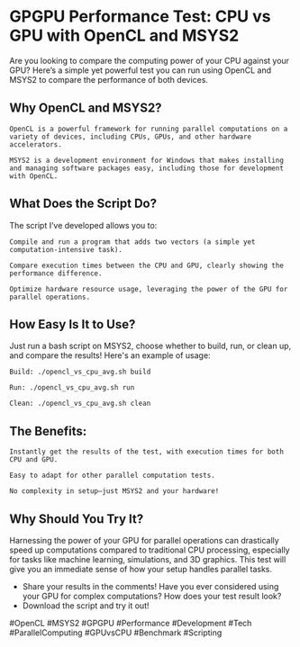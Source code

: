 # GPGPU Performance Test: CPU vs GPU with OpenCL and MSYS2 

Are you looking to compare the computing power of your CPU against your GPU? Here’s a simple yet powerful test you can run using OpenCL and MSYS2 to compare the performance of both devices.

## Why OpenCL and MSYS2?

    OpenCL is a powerful framework for running parallel computations on a variety of devices, including CPUs, GPUs, and other hardware accelerators.

    MSYS2 is a development environment for Windows that makes installing and managing software packages easy, including those for development with OpenCL.

## What Does the Script Do?

The script I’ve developed allows you to:

    Compile and run a program that adds two vectors (a simple yet computation-intensive task).

    Compare execution times between the CPU and GPU, clearly showing the performance difference.

    Optimize hardware resource usage, leveraging the power of the GPU for parallel operations.

## How Easy Is It to Use?

Just run a bash script on MSYS2, choose whether to build, run, or clean up, and compare the results! Here's an example of usage:

    Build: ./opencl_vs_cpu_avg.sh build

    Run: ./opencl_vs_cpu_avg.sh run

    Clean: ./opencl_vs_cpu_avg.sh clean

## The Benefits:

    Instantly get the results of the test, with execution times for both CPU and GPU.

    Easy to adapt for other parallel computation tests.

    No complexity in setup—just MSYS2 and your hardware!

## Why Should You Try It?

Harnessing the power of your GPU for parallel operations can drastically speed up computations compared to traditional CPU processing, especially for tasks like machine learning, simulations, and 3D graphics. This test will give you an immediate sense of how your setup handles parallel tasks.

- Share your results in the comments!
Have you ever considered using your GPU for complex computations? How does your test result look?
- Download the script and try it out!


#OpenCL #MSYS2 #GPGPU #Performance #Development #Tech #ParallelComputing #GPUvsCPU #Benchmark #Scripting
